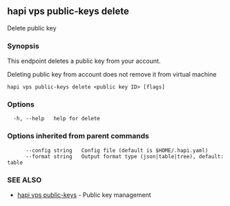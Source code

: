 ## hapi vps public-keys delete

Delete public key

### Synopsis

This endpoint deletes a public key from your account.

Deleting public key from account does not remove it from virtual machine

```
hapi vps public-keys delete <public key ID> [flags]
```

### Options

```
  -h, --help   help for delete
```

### Options inherited from parent commands

```
      --config string   Config file (default is $HOME/.hapi.yaml)
      --format string   Output format type (json|table|tree), default: table
```

### SEE ALSO

* [hapi vps public-keys](hapi_vps_public-keys.md)	 - Public key management

